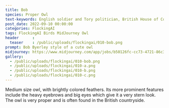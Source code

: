 ```yaml
---
title: Bob
species: Proper Owl
text-keywords: English soldier and Tory politician, British House of Commons, piano teacher, Missouri , very detailed, fool-the-eye realistic style, 
post_date: 2022-09-10 00:00:00
categories: FlockingAI
tags: FlockingAI Birds MidJourney Owl
header      :
  teaser    : /public/uploads/flockingai/010-bob.png
prompt: Bob Byerley style of a cute owl
midjourney: https://www.midjourney.com/app/jobs/b50126fc-cc73-4721-86c3-78f1aa83e9d7
gallery: 
  - /public/uploads/flockingai/010-bob.png
  - /public/uploads/flockingai/010-a.png
  - /public/uploads/flockingai/010-b.png
  - /public/uploads/flockingai/010-c.png
---
```


Medium size owl, with brightly colored feathers. Its more prominent features include the heavy eyebrows and big eyes which give it a very stern look. The owl is very proper and is often found in the British countryside.
